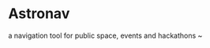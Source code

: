 # Astronav
a navigation tool for public space, events and hackathons
~[](https://github.com/sjono/Astronav/raw/master/astronav_logo.jpg)
